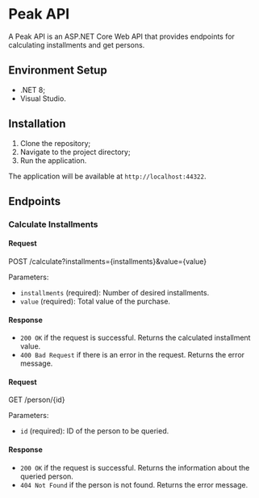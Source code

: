 # Peak API

A Peak API is an ASP.NET Core Web API that provides endpoints for calculating installments and get persons.

## Environment Setup

- .NET 8;
- Visual Studio.

## Installation

1. Clone the repository;
2. Navigate to the project directory;
3. Run the application.

The application will be available at `http://localhost:44322`.

## Endpoints

### Calculate Installments

#### Request
POST /calculate?installments={installments}&value={value}

Parameters:
- `installments` (required): Number of desired installments.
- `value` (required): Total value of the purchase.

#### Response
- `200 OK` if the request is successful. Returns the calculated installment value.
- `400 Bad Request` if there is an error in the request. Returns the error message.

#### Request
GET /person/{id}

Parameters:
- `id` (required): ID of the person to be queried.

#### Response
- `200 OK` if the request is successful. Returns the information about the queried person.
- `404 Not Found` if the person is not found. Returns the error message.
